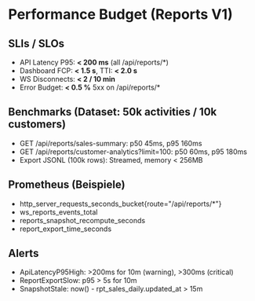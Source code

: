# Performance Budget (Reports V1)

## SLIs / SLOs
- API Latency P95: **< 200 ms** (all /api/reports/*)
- Dashboard FCP: **< 1.5 s**, TTI: **< 2.0 s**
- WS Disconnects: **< 2 / 10 min**
- Error Budget: **< 0.5 %** 5xx on /api/reports/*

## Benchmarks (Dataset: 50k activities / 10k customers)
- GET /api/reports/sales-summary: p50 45ms, p95 160ms
- GET /api/reports/customer-analytics?limit=100: p50 60ms, p95 180ms
- Export JSONL (100k rows): Streamed, memory < 256MB

## Prometheus (Beispiele)
- http_server_requests_seconds_bucket{route="/api/reports/*"}
- ws_reports_events_total
- reports_snapshot_recompute_seconds
- report_export_time_seconds

## Alerts
- ApiLatencyP95High: >200ms for 10m (warning), >300ms (critical)
- ReportExportSlow: p95 > 5s for 10m
- SnapshotStale: now() - rpt_sales_daily.updated_at > 15m
